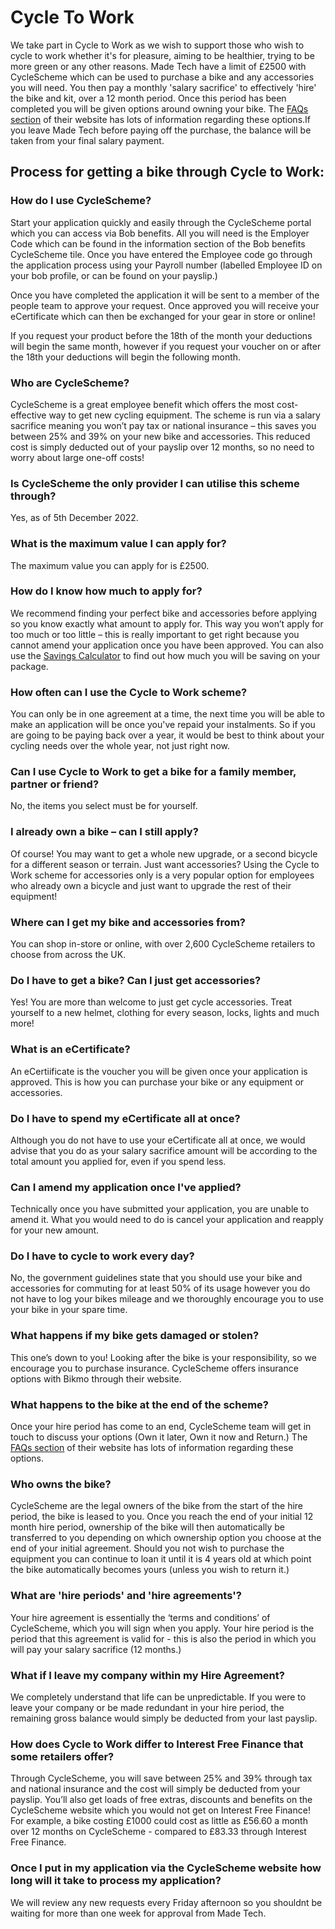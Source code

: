 # Cycle To Work 

We take part in Cycle to Work as we wish to support those who wish to cycle to work whether it's for pleasure, aiming to be healthier, trying to be more green or any other reasons.
Made Tech have a limit of £2500 with CycleScheme which can be used to purchase a bike and any accessories you will need. You then pay a monthly 'salary sacrifice' to effectively 'hire' the bike and kit, over a 12 month period. Once this period has been completed you will be given options around owning your bike. The [FAQs section](https://help.cyclescheme.co.uk/article/42-what-is-an-ownership-fee) of their website has lots of information regarding these options.If you leave Made Tech before paying off the purchase, the balance will be taken from your final salary payment.


## Process for getting a bike through Cycle to Work:

### How do I use CycleScheme?

Start your application quickly and easily through the CycleScheme portal which you can access via Bob benefits. All you will need is the Employer Code which can be found in the information section of the Bob benefits CycleScheme tile. Once you have entered the Employee code go through the application process using your Payroll number (labelled Employee ID on your bob profile, or can be found on your payslip.) 

Once you have completed the application it will be sent to a member of the people team to approve your request. Once approved you will receive your eCertificate which can then be exchanged for your gear in store or online!
 
If you request your product before the 18th of the month your deductions will begin the same month, however if you request your voucher on or after the 18th your deductions will begin the following month.

### Who are CycleScheme?

CycleScheme is a great employee benefit which offers the most cost-effective way to get new cycling equipment. The scheme is run via a salary sacrifice meaning you won’t pay tax or national insurance – this saves you between 25% and 39% on your new bike and accessories. This reduced cost is simply deducted out of your payslip over 12 months, so no need to worry about large one-off costs!

### Is CycleScheme the only provider I can utilise this scheme through?

Yes, as of 5th December 2022.

### What is the maximum value I can apply for?
The maximum value you can apply for is £2500.

### How do I know how much to apply for?

We recommend finding your perfect bike and accessories before applying so you know exactly what amount to apply for. This way you won’t apply for too much or too little – this is really important to get right because you cannot amend your application once you have been approved. You can also use the [Savings Calculator](https://www.cyclescheme.co.uk/calculator) to find out how much you will be saving on your package.

### How often can I use the Cycle to Work scheme?

You can only be in one agreement at a time, the next time you will be able to make an application will be once you've repaid your instalments. So if you are going to be paying back over a year, it would be best to think about your cycling needs over the whole year, not just right now.

### Can I use Cycle to Work to get a bike for a family member, partner or friend?

No, the items you select must be for yourself.

### I already own a bike – can I still apply?

Of course! You may want to get a whole new upgrade, or a second bicycle for a different season or terrain. Just want accessories? Using the Cycle to Work scheme for accessories only is a very popular option for employees who already own a bicycle and just want to upgrade the rest of their equipment!

### Where can I get my bike and accessories from?

You can shop in-store or online, with over 2,600 CycleScheme retailers to choose from across the UK.

### Do I have to get a bike? Can I just get accessories?

Yes! You are more than welcome to just get cycle accessories. Treat yourself to a new helmet, clothing for every season, locks, lights and much more!


### What is an eCertificate?

An eCertiificate is the voucher you will be given once your application is approved. This is how you can purchase your bike or any equipment or accessories. 

### Do I have to spend my eCertificate all at once?

Although you do not have to use your eCertificate all at once, we would advise that you do as your salary sacrifice amount will be according to the total amount you applied for, even if you spend less. 

### Can I amend my application once I've applied?

Technically once you have submitted your application, you are unable to amend it. What you would need to do is cancel your application and reapply for your new amount.

### Do I have to cycle to work every day?
No, the government guidelines state that you should use your bike and accessories for commuting for at least 50% of its usage however you do not have to log your bikes mileage and we thoroughly encourage you to use your bike in your spare time.

### What happens if my bike gets damaged or stolen?

This one’s down to you! Looking after the bike is your responsibility, so we encourage you to purchase insurance. CycleScheme offers insurance options with Bikmo through their website.

### What happens to the bike at the end of the scheme?

Once your hire period has come to an end, CycleScheme team will get in touch to discuss your options (Own it later, Own it now and Return.) The [FAQs section](https://help.cyclescheme.co.uk/article/42-what-is-an-ownership-fee) of their website has lots of information regarding these options. 

### Who owns the bike?

CycleScheme are the legal owners of the bike from the start of the hire period, the bike is leased to you. Once you reach the end of your initial 12 month hire period, ownership of the bike will then automatically be transferred to you depending on which ownership option you choose at the end of your initial agreement. Should you not wish to purchase the equipment you can continue to loan it until it is 4 years old at which point the bike automatically becomes yours (unless you wish to return it.) 


### What are 'hire periods' and 'hire agreements'?

Your hire agreement is essentially the ‘terms and conditions’ of CycleScheme, which you will sign when you apply. Your hire period is the period that this agreement is valid for - this is also the period in which you will pay your salary sacrifice (12 months.)

### What if I leave my company within my Hire Agreement?

We completely understand that life can be unpredictable. If you were to leave your company or be made redundant in your hire period, the remaining gross balance would simply be deducted from your last payslip.

### How does Cycle to Work differ to Interest Free Finance that some retailers offer?

Through CycleScheme, you will save between 25% and 39% through tax and national insurance and the cost will simply be deducted from your payslip. You’ll also get loads of free extras, discounts and benefits on the CycleScheme website which you would not get on Interest Free Finance! For example, a bike costing £1000 could cost as little as £56.60 a month over 12 months on CycleScheme - compared to £83.33 through Interest Free Finance.

### Once I put in my application via the CycleScheme website how long will it take to process my application?

We will review any new requests every Friday afternoon so you shouldnt be waiting for more than one week for approval from Made Tech. 

